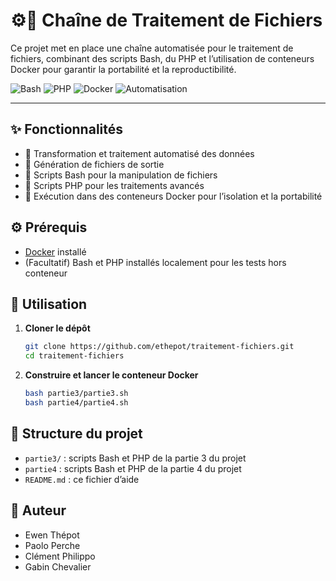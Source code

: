 # ⚙️📂 Chaîne de Traitement de Fichiers

Ce projet met en place une chaîne automatisée pour le traitement de fichiers, combinant des scripts Bash, du PHP et l’utilisation de conteneurs Docker pour garantir la portabilité et la reproductibilité.

![Bash](https://img.shields.io/badge/Bash-4EAA25?style=for-the-badge&logo=gnubash&logoColor=white)
![PHP](https://img.shields.io/badge/PHP-777BB4?style=for-the-badge&logo=php&logoColor=white)
![Docker](https://img.shields.io/badge/Docker-2496ED?style=for-the-badge&logo=docker&logoColor=white)
![Automatisation](https://img.shields.io/badge/Automatisation-blue?style=for-the-badge&logo=gear&logoColor=white)

---

## ✨ Fonctionnalités

- 🔄 Transformation et traitement automatisé des données
- 📝 Génération de fichiers de sortie
- 🐚 Scripts Bash pour la manipulation de fichiers
- 🐘 Scripts PHP pour les traitements avancés
- 🐳 Exécution dans des conteneurs Docker pour l’isolation et la portabilité

## ⚙️ Prérequis

- [Docker](https://www.docker.com/) installé
- (Facultatif) Bash et PHP installés localement pour les tests hors conteneur

## 🚀 Utilisation

1. **Cloner le dépôt**  
   ```bash
   git clone https://github.com/ethepot/traitement-fichiers.git
   cd traitement-fichiers
   ```

2. **Construire et lancer le conteneur Docker**  
   ```bash
   bash partie3/partie3.sh
   bash partie4/partie4.sh
   ```

## 📁 Structure du projet

- `partie3/` : scripts Bash et PHP de la partie 3 du projet
- `partie4` : scripts Bash et PHP de la partie 4 du projet
- `README.md` : ce fichier d’aide

## 👤 Auteur

- Ewen Thépot
- Paolo Perche
- Clément Philippo
- Gabin Chevalier
